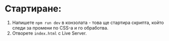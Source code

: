 # Стартиране:
1. Напишете `npm run dev` в конзолата - това ще стартира скрипта, който следи за промени по CSS-а и го обработва.
2. Отворете `index.html` с Live Server.